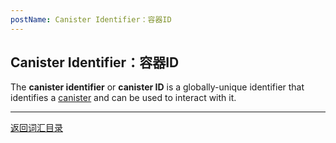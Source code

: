 ```yaml
---
postName: Canister Identifier：容器ID
---
```

## Canister Identifier：容器ID

The **canister identifier** or **canister ID** is a globally-unique identifier that identifies a [canister](canisters) and can be used to interact with it.

---
[返回词汇目录](../glossary)